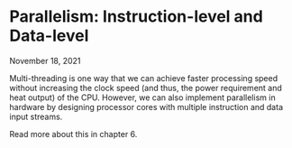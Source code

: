 # Parallelism: Instruction-level and Data-level
November 18, 2021

Multi-threading is one way that we can achieve faster processing speed without increasing the clock speed (and thus, the power requirement and heat output) of the CPU. However, we can also implement parallelism in hardware by designing processor cores with multiple instruction and data input streams.

Read more about this in chapter 6.